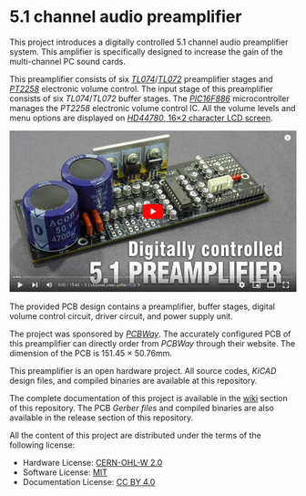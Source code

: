 # 5.1 channel audio preamplifier

This project introduces a digitally controlled 5.1 channel audio preamplifier system. This amplifier is specifically designed to increase the gain of the multi-channel PC sound cards.

This preamplifier consists of six *[TL074](https://octopart.com/tl074idt-stmicroelectronics-410591)*/*[TL072](https://octopart.com/tl072idt-stmicroelectronics-410448)* preamplifier stages and *[PT2258](http://www.princeton.com.tw/Portals/0/Product/PT2258.pdf)* electronic volume control. The input stage of this preamplifier consists of six *TL074*/*TL072* buffer stages. The *[PIC16F886](https://www.microchip.com/en-us/product/PIC16F886)* microcontroller manages the *PT2258* electronic volume control IC. All the volume levels and menu options are displayed on [*HD44780*, 16×2 character LCD screen](https://s.click.aliexpress.com/e/_9iRz4T).

[![5.1 Preamplifier Video](https://raw.githubusercontent.com/dilshan/6ch-af-preamplifier/main/resources/6ch-preamp-youtube-preview.jpg)](https://youtu.be/Fg2yn0mBOQU)

The provided PCB design contains a preamplifier, buffer stages, digital volume control circuit, driver circuit, and power supply unit.

The project was sponsored by *[PCBWay](https://www.pcbway.com/setinvite.aspx?inviteid=341430)*. The accurately configured PCB of this preamplifier can directly order from *PCBWay* through their website. The dimension of the PCB is 151.45 × 50.76mm.

This preamplifier is an open hardware project. All source codes, *KiCAD* design files, and compiled binaries are available at this repository.

The complete documentation of this project is available in the [wiki](https://github.com/dilshan/6ch-af-preamplifier/wiki) section of this repository. The PCB *Gerber files* and compiled binaries are also available in the release section of this repository.

All the content of this project are distributed under the terms of the following license:

- Hardware License: [CERN-OHL-W 2.0](https://ohwr.org/cern_ohl_w_v2.txt)
- Software License: [MIT](https://github.com/dilshan/6ch-af-preamplifier/blob/main/LICENSE)
- Documentation License: [CC BY 4.0](https://creativecommons.org/licenses/by/4.0/)

